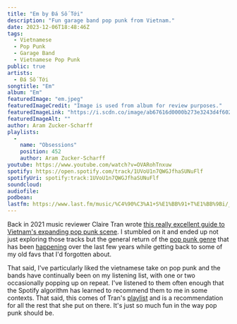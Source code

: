 ```yaml
---
title: "Em by Đá Số Tới"
description: "Fun garage band pop punk from Vietnam."
date: 2023-12-06T18:48:46Z
tags:
  - Vietnamese
  - Pop Punk
  - Garage Band
  - Vietnamese Pop Punk
public: true
artists:
  - Đá Số Tới
songtitle: "Em"
album: "Em"
featuredImage: "em.jpeg"
featuredImageCredit: "Image is used from album for review purposes."
featuredImageLink: "https://i.scdn.co/image/ab67616d0000b273e3243d4f602537b8951c6b7a"
featuredImageAlt: ""
author: Aram Zucker-Scharff
playlists:
  -
    name: "Obsessions"
    position: 452
    author: Aram Zucker-Scharff
youtube: https://www.youtube.com/watch?v=OVARohTnxuw
spotify: https://open.spotify.com/track/1UVoU1n7QWGJfhaSUNuFlf
spotifyUri: spotify:track:1UVoU1n7QWGJfhaSUNuFlf
soundcloud:
audiofile:
podbean:
lastfm: https://www.last.fm/music/%C4%90%C3%A1+S%E1%BB%91+T%E1%BB%9Bi/_/Em
---
```


Back in 2021 music reviewer Claire Tran wrote [this really excellent guide to Vietnam's expanding pop punk scene](https://vietcetera.com/en/a-beginners-guide-to-the-vietnamese-pop-punk-scene). I stumbled on it and ended up not just exploring those tracks but the general return of the [pop punk genre](/tag/pop-punk) that has been [happening](https://www.brooklynvegan.com/when-we-were-young-2023-set-times-blink-182-green-day-new-found-glory-the-offspring-more/) over the last few years while getting back to some of my old favs that I'd forgotten about. 

That said, I've particularly liked the vietnamese take on pop punk and the bands have continually been on my listening list, with one or two occasionally popping up on repeat. I've listened to them often enough that the Spotify algorithm has learned to recommend them to me in some contexts. That said, this comes of Tran's [playlist](https://open.spotify.com/playlist/0pesmFQkYsb1H5tYy4r7Ly) and is a recommendation for all the rest that she put on there. It's just so much fun in the way pop punk should be. 
		
